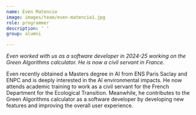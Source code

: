 ```yaml
---
name: Even Matencio
image: images/team/even-matencio1.jpg
role: programmer
description: ' '
group: alumni

---
```


_Even worked with us as a software developer in 2024-25 working on the Green Algorithms calculator. He is now a civil servant in France._

Even recently obtained a Masters degree in AI from ENS Paris Saclay and ENPC and is deeply interested in the AI environmental impacts. He now attends academic training to work as a civil servant for the French Department for the Ecological Transition. Meanwhile, he contributes to the Green Algorithms calculator as a software developer by developing new features and improving the overall user experience.
